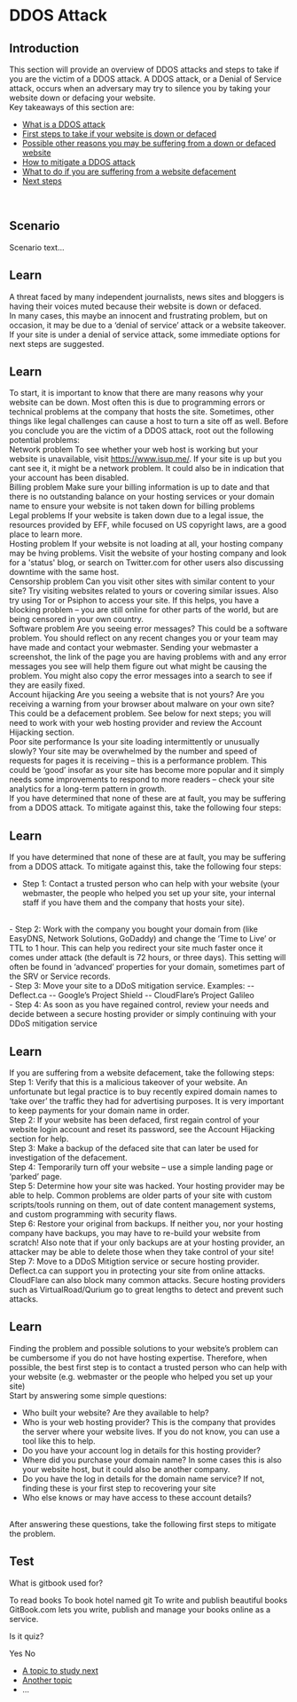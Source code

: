# DDOS Attack
## Introduction
This section will provide an overview of DDOS attacks and steps to take if you are the victim of a DDOS attack. A DDOS attack, or a Denial of Service attack, occurs when an adversary may try to silence you by taking your website down or defacing your website.
<br>
Key takeaways of this section are:
- [What is a DDOS attack](en/topics/practice-1-emergencies/5-ddos/3-1-learn.md)
- [First steps to take if your website is down or defaced](en/topics/practice-1-emergencies/5-ddos/3-3-learn.md)
- [Possible other reasons you may be suffering from a down or defaced website](en/topics/practice-1-emergencies/5-ddos/3-2-learn.md)
- [How to mitigate a DDOS attack](en/topics/practice-1-emergencies/5-ddos/3-4-learn.md)
- [What to do if you are suffering from a website defacement](en/topics/practice-1-emergencies/5-ddos/3-5-learn.md)
- [Next steps](en/topics/practice-1-emergencies/5-ddos/5-next.md)
<br>


## Scenario
Scenario text...

## Learn
A threat faced by many independent journalists, news sites and bloggers is having their voices muted because their website is down or defaced.
<br>
In many cases, this maybe an innocent and frustrating problem, but on occasion, it may be due to a ‘denial of service’ attack or a website takeover.
<br>
If your site is under a denial of service attack, some immediate options for next steps are suggested.

## Learn
To start, it is important to know that there are many reasons why your website can be down. Most often this is due to programming errors or technical problems at the company that hosts the site. Sometimes, other things like legal challenges can cause a host to turn a site off as well. Before you conclude you are the victim of a DDOS attack, root out the following potential problems:
<br>
Network problem
To see whether your web host is working but your website is unavailable, visit https://www.isup.me/. If your site is up but you cant see it, it might be a network problem. It could also be in indication that your account has been disabled.
<br>
Billing problem
Make sure your billing information is up to date and that there is no outstanding balance on your hosting services or your domain name to ensure your website is not taken down for billing problems
<br>
Legal problems
If your website is taken down due to a legal issue, the resources provided by EFF, while focused on US copyright laws, are a good place to learn more.
<br>
Hosting problem
If your website is not loading at all, your hosting company may be hving problems. Visit the website of your hosting company and look for a 'status' blog, or search on Twitter.com for other users also discussing downtime with the same host.
<br>
Censorship problem
Can you visit other sites with similar content to your site? Try visiting websites related to yours or covering similar issues. Also try using Tor or Psiphon to access your site. If this helps, you have a blocking problem – you are still online for other parts of the world, but are being censored in your own country.
<br>
Software problem
Are you seeing error messages? This could be a software problem. You should reflect on any recent changes you or your team may have made and contact your webmaster. Sending your webmaster a screenshot, the link of the page you are having problems with and any error messages you see will help them figure out what might be causing the problem. You might also copy the error messages into a search to see if they are easily fixed.
<br>
Account hijacking
Are you seeing a website that is not yours? Are you receiving a warning from your browser about malware on your own site? This could be a defacement problem. See below for next steps; you will need to work with your web hosting provider and review the Account Hijacking section.
<br>
Poor site performance
Is your site loading intermittently or unusually slowly? Your site may be overwhelmed by the number and speed of requests for pages it is receiving – this is a performance problem. This could be ‘good’ insofar as your site has become more popular and it simply needs some improvements to respond to more readers – check your site analytics for a long-term pattern in growth.
<br>
If you have determined that none of these are at fault, you may be suffering from a DDOS attack. To mitigate against this, take the following four steps:

## Learn
If you have determined that none of these are at fault, you may be suffering from a DDOS attack. To mitigate against this, take the following four steps:
<br>
- Step 1: Contact a trusted person who can help with your website (your webmaster, the people who helped you set up your site, your internal staff if you have them and the company that hosts your site).
<br>
- Step 2: Work with the company you bought your domain from (like EasyDNS, Network Solutions, GoDaddy) and change the ‘Time to Live’ or TTL to 1 hour. This can help you redirect your site much faster once it comes under attack (the default is 72 hours, or three days). This setting will often be found in ‘advanced’ properties for your domain, sometimes part of the SRV or Service records.
<br>
- Step 3: Move your site to a DDoS mitigation service.  Examples:
-- Deflect.ca
-- Google’s Project Shield
-- CloudFlare’s Project Galileo
<br>
- Step 4: As soon as you have regained control, review your needs and decide between a secure hosting provider or simply continuing with your DDoS mitigation service

## Learn
If you are suffering from a website defacement, take the following steps:
Step 1: Verify that this is a malicious takeover of your website. An unfortunate but legal practice is to buy recently expired domain names to ‘take over’ the traffic they had for advertising purposes. It is very important to keep payments for your domain name in order.
<br>
Step 2: If your website has been defaced, first regain control of your website login account and reset its password, see the Account Hijacking section for help.
<br>
Step 3: Make a backup of the defaced site that can later be used for investigation of the defacement.
<br>
Step 4: Temporarily turn off your website – use a simple landing page or ‘parked’ page.
<br>
Step 5: Determine how your site was hacked. Your hosting provider may be able to help. Common problems are older parts of your site with custom scripts/tools running on them, out of date content management systems, and custom programming with security flaws.
<br>
Step 6: Restore your original from backups. If neither you, nor your hosting company have backups, you may have to re-build your website from scratch! Also note that if your only backups are at your hosting provider, an attacker may be able to delete those when they take control of your site!
<br>
Step 7: Move to a DDoS Mitigtion service or secure hosting provider. Deflect.ca can support you in protecting your site from online attacks. CloudFlare can also block many common attacks. Secure hosting providers such as VirtualRoad/Qurium go to great lengths to detect and prevent such attacks.

## Learn
Finding the problem and possible solutions to your website’s problem can be cumbersome if you do not have hosting expertise. Therefore, when possible, the best first step is to contact a trusted person who can help with your website (e.g. webmaster or the people who helped you set up your site)
<br>
Start by answering some simple questions:
- Who built your website? Are they available to help?
- Who is your web hosting provider? This is the company that provides the server where your website lives. If you do not know, you can use a tool like this to help.
- Do you have your account log in details for this hosting provider?
- Where did you purchase your domain name? In some cases this is also your website host, but it could also be another company.
- Do you have the log in details for the domain name service? If not, finding these is your first step to recovering your site
- Who else knows or may have access to these account details?
<br>
After answering these questions, take the following first steps to mitigate the problem.


## Test
<quiz name="Gitbook Quiz">
    <question multiple>
        <p>What is gitbook used for?</p>
        <answer correct>To read books</answer>
        <answer>To book hotel named git</answer>
        <answer correct>To write and publish beautiful books</answer>
        <explanation>GitBook.com lets you write, publish and manage your books online as a service.</explanation>
    </question>
    <question>
        <p>Is it quiz?</p>
        <answer correct>Yes</answer>
        <answer>No</answer>
    </question>
</quiz>

 * [A topic to study next](en/topics/_topic/_unit/index.md)
 * [Another topic](en/topics/_topic/_unit/index.md)
 * ...

